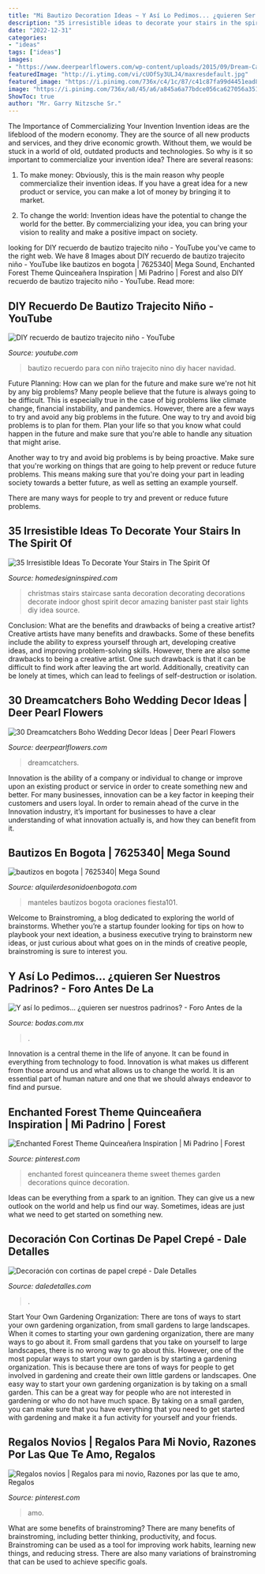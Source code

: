 ```yaml
---
title: "Mi Bautizo Decoration Ideas ~ Y Así Lo Pedimos... ¿quieren Ser Nuestros Padrinos?"
description: "35 irresistible ideas to decorate your stairs in the spirit of"
date: "2022-12-31"
categories:
- "ideas"
tags: ["ideas"]
images:
- "https://www.deerpearlflowers.com/wp-content/uploads/2015/09/Dream-Catcher-Wedding-Decor-Ideas.jpg"
featuredImage: "http://i.ytimg.com/vi/cUOfSy3ULJ4/maxresdefault.jpg"
featured_image: "https://i.pinimg.com/736x/c4/1c/87/c41c87fa99d4451ead86a75f013137b5.jpg"
image: "https://i.pinimg.com/736x/a8/45/a6/a845a6a77bdce056ca627056a35173cc.jpg"
ShowToc: true
author: "Mr. Garry Nitzsche Sr."
---
```



The Importance of Commercializing Your Invention
Invention ideas are the lifeblood of the modern economy. They are the source of all new products and services, and they drive economic growth. Without them, we would be stuck in a world of old, outdated products and technologies.
So why is it so important to commercialize your invention idea? There are several reasons:

1. To make money: Obviously, this is the main reason why people commercialize their invention ideas. If you have a great idea for a new product or service, you can make a lot of money by bringing it to market.

2. To change the world: Invention ideas have the potential to change the world for the better. By commercializing your idea, you can bring your vision to reality and make a positive impact on society.


	

		
looking for DIY recuerdo de bautizo trajecito niño - YouTube you've came to the right web. We have 8 Images about DIY recuerdo de bautizo trajecito niño - YouTube like bautizos en bogota | 7625340| Mega Sound, Enchanted Forest Theme Quinceañera Inspiration | Mi Padrino | Forest and also DIY recuerdo de bautizo trajecito niño - YouTube. Read more:
		
    
## DIY Recuerdo De Bautizo Trajecito Niño - YouTube

<img loading=lazy src="http://i.ytimg.com/vi/cUOfSy3ULJ4/maxresdefault.jpg" onerror="this.onerror=null;this.src='https://tse2.mm.bing.net/th?id=OIP.GLqo23lHeC6oJ1jIL0Mq4QHaEK&amp;pid=15.1';" alt="DIY recuerdo de bautizo trajecito niño - YouTube">

_Source: youtube.com_

>bautizo recuerdo para con niño trajecito nino diy hacer navidad. 

	

Future Planning: How can we plan for the future and make sure we're not hit by any big problems?
Many people believe that the future is always going to be difficult. This is especially true in the case of big problems like climate change, financial instability, and pandemics. However, there are a few ways to try and avoid any big problems in the future. 
One way to try and avoid big problems is to plan for them. Plan your life so that you know what could happen in the future and make sure that you're able to handle any situation that might arise. 

Another way to try and avoid big problems is by being proactive. Make sure that you're working on things that are going to help prevent or reduce future problems. This means making sure that you're doing your part in leading society towards a better future, as well as setting an example yourself. 

There are many ways for people to try and prevent or reduce future problems.

    
## 35 Irresistible Ideas To Decorate Your Stairs In The Spirit Of

<img loading=lazy src="http://www.homedesigninspired.com/wp-content/uploads/2015/12/Christmas-Staircase-12.jpg" onerror="this.onerror=null;this.src='https://tse4.mm.bing.net/th?id=OIP.Z_LhTBlsLvgCrDRwnxz-ZAHaLI&amp;pid=15.1';" alt="35 Irresistible Ideas To Decorate Your Stairs in The Spirit Of">

_Source: homedesigninspired.com_

>christmas stairs staircase santa decoration decorating decorations decorate indoor ghost spirit decor amazing banister past stair lights diy idea source. 

	

Conclusion: What are the benefits and drawbacks of being a creative artist?
Creative artists have many benefits and drawbacks. Some of these benefits include the ability to express yourself through art, developing creative ideas, and improving problem-solving skills. However, there are also some drawbacks to being a creative artist. One such drawback is that it can be difficult to find work after leaving the art world. Additionally, creativity can be lonely at times, which can lead to feelings of self-destruction or isolation.

    
## 30 Dreamcatchers Boho Wedding Decor Ideas | Deer Pearl Flowers

<img loading=lazy src="https://www.deerpearlflowers.com/wp-content/uploads/2015/09/Dream-Catcher-Wedding-Decor-Ideas.jpg" onerror="this.onerror=null;this.src='https://tse3.mm.bing.net/th?id=OIP.GICTZ13wFFPEqFWSQWZJEwHaLH&amp;pid=15.1';" alt="30 Dreamcatchers Boho Wedding Decor Ideas | Deer Pearl Flowers">

_Source: deerpearlflowers.com_

>dreamcatchers. 

	

Innovation is the ability of a company or individual to change or improve upon an existing product or service in order to create something new and better. For many businesses, innovation can be a key factor in keeping their customers and users loyal. In order to remain ahead of the curve in the Innovation industry, it’s important for businesses to have a clear understanding of what innovation actually is, and how they can benefit from it.

    
## Bautizos En Bogota | 7625340| Mega Sound

<img loading=lazy src="http://alquilerdesonidoenbogota.com/wp-content/uploads/2014/12/bautizo.jpg" onerror="this.onerror=null;this.src='https://tse3.mm.bing.net/th?id=OIP.GpO6GHzOnanUIgNMQXmr-gHaFj&amp;pid=15.1';" alt="bautizos en bogota | 7625340| Mega Sound">

_Source: alquilerdesonidoenbogota.com_

>manteles bautizos bogota oraciones fiesta101. 

	

Welcome to Brainstroming, a blog dedicated to exploring the world of brainstorms. Whether you’re a startup founder looking for tips on how to playbook your next ideation, a business executive trying to brainstorm new ideas, or just curious about what goes on in the minds of creative people, brainstroming is sure to interest you.

    
## Y Así Lo Pedimos... ¿quieren Ser Nuestros Padrinos? - Foro Antes De La

<img loading=lazy src="https://cdn0.bodas.com.mx/usr/4/3/3/0/cfb_606064.jpg" onerror="this.onerror=null;this.src='https://tse1.mm.bing.net/th?id=OIP.r55kgS2EEnEFW_Tenp-bZQAAAA&amp;pid=15.1';" alt="Y así lo pedimos... ¿quieren ser nuestros padrinos? - Foro Antes de la">

_Source: bodas.com.mx_

>. 

	

Innovation is a central theme in the life of anyone. It can be found in everything from technology to food. Innovation is what makes us different from those around us and what allows us to change the world. It is an essential part of human nature and one that we should always endeavor to find and pursue.

    
## Enchanted Forest Theme Quinceañera Inspiration | Mi Padrino | Forest

<img loading=lazy src="https://i.pinimg.com/736x/a8/45/a6/a845a6a77bdce056ca627056a35173cc.jpg" onerror="this.onerror=null;this.src='https://tse1.mm.bing.net/th?id=OIP.s3WwyQCv_ZX2FN0ItmNxugHaHa&amp;pid=15.1';" alt="Enchanted Forest Theme Quinceañera Inspiration | Mi Padrino | Forest">

_Source: pinterest.com_

>enchanted forest quinceanera theme sweet themes garden decorations quince decoration. 

	

Ideas can be everything from a spark to an ignition. They can give us a new outlook on the world and help us find our way. Sometimes, ideas are just what we need to get started on something new.

    
## Decoración Con Cortinas De Papel Crepé - Dale Detalles

<img loading=lazy src="https://i1.wp.com/www.daledetalles.com/wp-content/uploads/2016/08/decoracion-con-papel-creppe4.jpg?resize=564%2C755" onerror="this.onerror=null;this.src='https://tse1.mm.bing.net/th?id=OIP.889oPqGK4IpdapdCk6FaNAHaJ6&amp;pid=15.1';" alt="Decoración con cortinas de papel crepé - Dale Detalles">

_Source: daledetalles.com_

>. 

	

Start Your Own Gardening Organization: There are tons of ways to start your own gardening organization, from small gardens to large landscapes.
When it comes to starting your own gardening organization, there are many ways to go about it. From small gardens that you take on yourself to large landscapes, there is no wrong way to go about this. However, one of the most popular ways to start your own garden is by starting a gardening organization. This is because there are tons of ways for people to get involved in gardening and create their own little gardens or landscapes.
One easy way to start your own gardening organization is by taking on a small garden. This can be a great way for people who are not interested in gardening or who do not have much space. By taking on a small garden, you can make sure that you have everything that you need to get started with gardening and make it a fun activity for yourself and your friends.

    
## Regalos Novios | Regalos Para Mi Novio, Razones Por Las Que Te Amo, Regalos

<img loading=lazy src="https://i.pinimg.com/736x/c4/1c/87/c41c87fa99d4451ead86a75f013137b5.jpg" onerror="this.onerror=null;this.src='https://tse1.mm.bing.net/th?id=OIP.PHi8iI7mNRw2XPNKg7cB7QHaJ3&amp;pid=15.1';" alt="Regalos novios | Regalos para mi novio, Razones por las que te amo, Regalos">

_Source: pinterest.com_

>amo. 

	

What are some benefits of brainstroming?
There are many benefits of brainstroming, including better thinking, productivity, and focus. Brainstroming can be used as a tool for improving work habits, learning new things, and reducing stress. There are also many variations of brainstroming that can be used to achieve specific goals.

